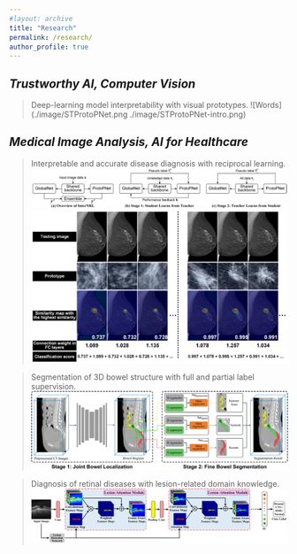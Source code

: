 ```yaml
---
#layout: archive
title: "Research"
permalink: /research/
author_profile: true
---
```




## *Trustworthy AI, Computer Vision*

> Deep-learning model interpretability with visual prototypes.
>![Words](./image/STProtoPNet.png ./image/STProtoPNet-intro.png)


## *Medical Image Analysis, AI for Healthcare*

> Interpretable and accurate disease diagnosis with reciprocal learning.
>![Words](./image/InterNRL_overview.png)
>![Words](./image/InterNRL.png)


> Segmentation of 3D bowel structure with full and partial label supervision.
>![Words](./image/BowelNet.png)


> Diagnosis of retinal diseases with lesion-related domain knowledge. 
![Words](./image/LACNN.png)

